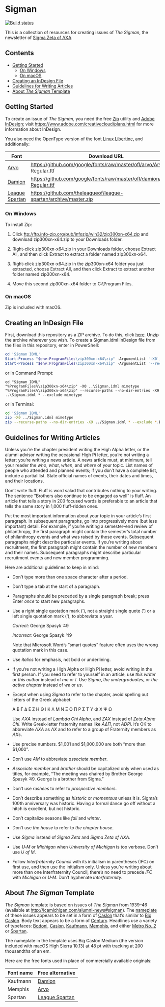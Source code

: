 # Sigman

[![Build status](https://ci.appveyor.com/api/projects/status/91u8bs1bmmv0jwn4?svg=true)](https://ci.appveyor.com/project/lcamichigan/sigman)

This is a collection of resources for creating issues of _The Sigman_, the
newsletter of [Sigma Zeta of ΛΧΑ](http://lcamichigan.com).

## Contents

* [Getting Started](#getting-started)
  * [On Windows](#on-windows)
  * [On macOS](#on-macos)
* [Creating an InDesign File](#creating-an-indesign-file)
* [Guidelines for Writing Articles](#guidelines-for-writing-articles)
* [About _The Sigman_ Template](#about-the-sigman-template)

## Getting Started

To create an issue of _The Sigman_, you need the free
[Zip](http://www.info-zip.org/Zip.html) utility and
[Adobe InDesign](https://www.adobe.com/products/indesign.html); visit
https://www.adobe.com/creativecloud/plans.html for more information about
InDesign.

You also need the OpenType version of the font
[Linux Libertine](http://www.linuxlibertine.org), and additionally:

| Font                                                                     | Download URL                                                             |
|--------------------------------------------------------------------------|--------------------------------------------------------------------------|
| [Arvo](https://fonts.google.com/specimen/Arvo)                           | https://github.com/google/fonts/raw/master/ofl/arvo/Arvo-Regular.ttf     |
| [Damion](https://fonts.google.com/specimen/Damion)                       | https://github.com/google/fonts/raw/master/ofl/damion/Damion-Regular.ttf |
| [League Spartan](https://www.theleagueofmoveabletype.com/league-spartan) | https://github.com/theleagueof/league-spartan/archive/master.zip         |

### On Windows

To install Zip:

1. Click ftp://ftp.info-zip.org/pub/infozip/win32/zip300xn-x64.zip and download
   zip300xn-x64.zip to your Downloads folder.

2. Right-click zip300xn-x64.zip in your Downloads folder, choose Extract All,
   and then click Extract to extract a folder named zip300xn-x64.

3. Right-click zip300xn-x64.zip in the zip300xn-x64 folder you just extracted,
   choose Extract All, and then click Extract to extract another folder named
   zip300xn-x64.

4. Move this second zip300xn-x64 folder to C:\Program Files.

### On macOS

Zip is included with macOS.

## Creating an InDesign File

First, download this repository as a ZIP archive. To do this, click
[here](https://github.com/lcamichigan/sigman/archive/master.zip). Unzip the
archive wherever you wish. To create a Sigman.idml InDesign file from the files
in this repository, enter in PowerShell:

```powershell
cd 'Sigman IDML'
Start-Process "$env:ProgramFiles\zip300xn-x64\zip" -ArgumentList '-X0', '..\Sigman.idml', 'mimetype' -Wait
Start-Process "$env:ProgramFiles\zip300xn-x64\zip" -ArgumentList '--recurse-paths', '--no-dir-entries', '-X9', '..\Sigman.idml', '*', '--exclude', 'mimetype' -Wait
```

or in Command Prompt:

```batch
cd "Sigman IDML"
"%ProgramFiles%\zip300xn-x64\zip" -X0 ..\Sigman.idml mimetype
"%ProgramFiles%\zip300xn-x64\zip" --recurse-paths --no-dir-entries -X9 ..\Sigman.idml * --exclude mimetype
```

or in Terminal:

```sh
cd 'Sigman IDML'
zip -X0 ../Sigman.idml mimetype
zip --recurse-paths --no-dir-entries -X9 ../Sigman.idml * --exclude *.DS_Store mimetype
```

## Guidelines for Writing Articles

Unless you’re the chapter president writing the High Alpha letter, or the alumni
advisor writing the occasional High Pi letter, you’re not writing a letter;
you’re writing a news article. A news article must, at minimum, tell your reader
the _who_, _what_, _when_, and _where_ of your topic. List names of people who
attended and planned events; if you don’t have a complete list, include a
partial list. State official names of events, their dates and times, and their
locations.

Don’t write fluff. Fluff is word salad that contributes nothing to your writing.
The sentence “Brothers also continue to be engaged as well” is fluff. An article
that tells a story in 200 focused words is preferable to an article that tells
the same story in 1,000 fluff-ridden ones.

Put the most important information about your topic in your article’s first
paragraph. In subsequent paragraphs, go into progressively more (but less
important) detail. For example, if you’re writing a semester-end review of
philanthropy, the first paragraph might contain the semester’s total number of
philanthropy events and what was raised by those events. Subsequent paragraphs
might describe particular events. If you’re writing about recruitment, the first
paragraph might contain the number of new members and their names. Subsequent
paragraphs might describe particular recruitment events and new member
programming.

Here are additional guidelines to keep in mind:

* Don’t type more than one space character after a period.

* Don’t type a tab at the start of a paragraph.

* Paragraphs should be preceded by a single paragraph break; press Enter _once_
  to start new paragraphs.

* Use a right single quotation mark (’), not a straight single quote (') or a
  left single quotation mark (‘), to abbreviate a year.

  _Correct:_ George Spasyk&nbsp;’49

  _Incorrect:_ George Spasyk&nbsp;‘49

  Note that Microsoft Word’s “smart quotes” feature often uses the wrong
  quotation mark in this case.

* Use _italics_ for emphasis, not bold or underlining.

* If you’re not writing a High Alpha or High Pi letter, avoid writing in the
  first person. If you need to refer to yourself in an article, use _this
  writer_ or _this author_ instead of _me_ or _I_. Use _Sigma_, _the
  undergraduates_, or _the active chapter_ instead of _we_ or _us_.

* Except when using _Sigma_ to refer to the chapter, avoid spelling out letters
  of the Greek alphabet:

  Α Β Γ Δ Ε Ζ Η Θ Ι Κ Λ Μ Ν Ξ Ο Π Ρ Σ Τ Υ Φ Χ Ψ Ω

  Use _ΛΧΑ_ instead of _Lambda Chi Alpha_, and _ZAX_ instead of _Zeta Alpha
  Chi_. Write Greek-letter fraternity names like _ΑΔΠ_, not _ADPi_. It’s OK to
  abbreviate _ΛΧΑ_ as _ΛΧ_ and to refer to a group of Fraternity members as
  _ΛΧs_.

* Use precise numbers. $1,001 and $1,000,000 are both “more than $1,000”.

* Don’t use _AM_ to abbreviate _associate member_.

* _Associate member_ and _brother_ should be capitalized only when used as
  titles, for example, “The meeting was chaired by Brother George
  Spasyk&nbsp;’49. George is a brother from Sigma.”

* Don’t use _rushees_ to refer to _prospective members_.

* Don’t describe something as _historic_ or _momentous_ unless it is. Sigma’s
  100th anniversary was historic. Having a formal dance go off without a hitch
  is excellent, but not historic.

* Don’t capitalize seasons like _fall_ and _winter_.

* Don’t use _the house_ to refer to _the chapter house_.

* Use _Sigma_ instead of _Sigma Zeta_ and _Sigma Zeta of ΛΧΑ_.

* Use _U&#x2011;M_ or _Michigan_ when _University of Michigan_ is too verbose.
  Don’t use _U of M_.

* Follow _Interfraternity Council_ with its initialism in parentheses (IFC) on
  first use, and then use the initialism only. Unless you’re writing about more
  than one Interfraternity Council, there’s no need to precede _IFC_ with
  _Michigan_ or _U&#x2011;M_. Don’t hyphenate _Interfraternity_.

## About _The Sigman_ Template

_The Sigman_ template is based on issues of _The Sigman_ from 1939–46 (available
at http://lcamichigan.com/alumni-news#sigman). The
[nameplate](https://en.wikipedia.org/wiki/Nameplate_(publishing)) of these
issues appears to be set in a form of
[Caslon](https://en.wikipedia.org/wiki/Caslon) that’s similar to
[Big Caslon](https://store.typenetwork.com/foundry/cartercone/fonts/big-caslon/regular).
Body text appears to be a form of
[Century](https://en.wikipedia.org/wiki/Century_type_family). Headlines use a
variety of typefaces: [Bodoni](https://en.wikipedia.org/wiki/Bodoni),
[Caslon](https://en.wikipedia.org/wiki/Caslon),
[Kaufmann](https://en.wikipedia.org/wiki/Kaufmann_(typeface)),
[Memphis](https://en.wikipedia.org/wiki/Memphis_(typeface)), and either
[Metro No. 2](https://en.wikipedia.org/wiki/Metro_(typeface)) or
[Spartan](https://en.wikipedia.org/wiki/Spartan_(typeface)).

The nameplate in the template uses Big Caslon Medium (the version included with
macOS High Sierra 10.13) at 48&nbsp;pt with tracking at 200 thousandths of an
em.

Here are the free fonts used in place of commercially available originals:

| Font name  | Free alternative                                                         |
|------------|--------------------------------------------------------------------------|
| Kaufmann   | [Damion](https://fonts.google.com/specimen/Damion)                       |
| Memphis    | [Arvo](https://fonts.google.com/specimen/Arvo)                           |
| Spartan    | [League Spartan](https://www.theleagueofmoveabletype.com/league-spartan) |

